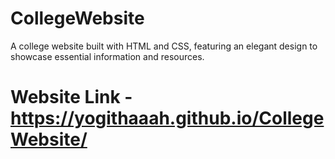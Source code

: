 # CollegeWebsite
A college website built with HTML and CSS, featuring an elegant design to showcase essential information and resources.

# Website Link - https://yogithaaah.github.io/CollegeWebsite/
